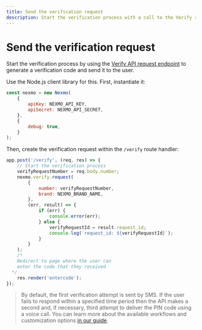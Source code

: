 ```yaml
---
title: Send the verification request
description: Start the verification process with a call to the Verify request endpoint
---
```


# Send the verification request

Start the verification process by using the [Verify API request endpoint](/api/verify#verifyRequest) to generate a verification code and send it to the user.

Use the Node.js client library for this. First, instantiate it:

```javascript
const nexmo = new Nexmo(
	{
		apiKey: NEXMO_API_KEY,
		apiSecret: NEXMO_API_SECRET,
	},
	{
		debug: true,
	}
);
```

Then, create the verification request within the `/verify` route handler:

```javascript
app.post('/verify', (req, res) => {
	// Start the verification process
	verifyRequestNumber = req.body.number;
	nexmo.verify.request(
		{
			number: verifyRequestNumber,
			brand: NEXMO_BRAND_NAME,
		},
		(err, result) => {
			if (err) {
				console.error(err);
			} else {
				verifyRequestId = result.request_id;
				console.log(`request_id: ${verifyRequestId}`);
			}
		}
	);
	/* 
    Redirect to page where the user can 
    enter the code that they received
  */
	res.render('entercode');
});
```

> By default, the first verification attempt is sent by SMS. If the user fails to respond within a specified time period then the API makes a second and, if necessary, third attempt to deliver the PIN code using a voice call. You can learn more about the available workflows and customization options [in our guide](/verify/guides/workflows-and-events).
